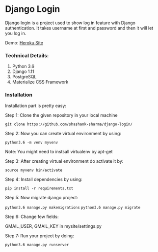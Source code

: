 # Django Login

Django login is a project used to show log in feature with Django authentication. It takes username at first and password and then it will let you log in.

Demo: [Heroku Site](http://django-login.herokuapp.com)

### Technical Details:

1. Python 3.6
2. Django 1.11
3. PostgreSQL
4. Materialize CSS Framework

### Installation

Installation part is pretty easy:

Step 1: Clone the given repository in your local machine

`git clone https://github.com/shashank-sharma/django-login/`

Step 2: Now you can create virtual environment by using:

`python3.6 -m venv myvenv`

Note: You might need to instsall virtualenv by apt-get

Step 3: After creating virtual environment do activate it by:

`source myvenv bin/activate`

Step 4: Install dependencies by using:

`pip install -r requirements.txt`

Step 5: Now migrate django project:

`python3.6 manage.py makemigrations`
`python3.6 manage.py migrate`

Step 6: Change few fields:

GMAIL_USER, GMAIL_KEY in mysite/settings.py

Step 7: Run your project by doing:

`python3.6 manage.py runserver`

